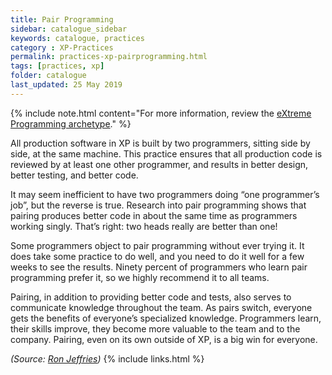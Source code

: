 ```yaml
---
title: Pair Programming
sidebar: catalogue_sidebar
keywords: catalogue, practices
category : XP-Practices
permalink: practices-xp-pairprogramming.html
tags: [practices, xp]
folder: catalogue
last_updated: 25 May 2019
---
```


{% include note.html content="For more information, review the [eXtreme Programming archetype](xp-archetype)." %}

All production software in XP is built by two programmers, sitting side by side, at the same machine. This practice ensures that all production code is reviewed by at least one other programmer, and results in better design, better testing, and better code.

It may seem inefficient to have two programmers doing “one programmer’s job”, but the reverse is true. Research into pair programming shows that pairing produces better code in about the same time as programmers working singly. That’s right: two heads really are better than one!

Some programmers object to pair programming without ever trying it. It does take some practice to do well, and you need to do it well for a few weeks to see the results. Ninety percent of programmers who learn pair programming prefer it, so we highly recommend it to all teams.

Pairing, in addition to providing better code and tests, also serves to communicate knowledge throughout the team. As pairs switch, everyone gets the benefits of everyone’s specialized knowledge. Programmers learn, their skills improve, they become more valuable to the team and to the company. Pairing, even on its own outside of XP, is a big win for everyone.

*(Source: [Ron Jeffries](http://ronjeffries.com/xprog/what-is-extreme-programming))*
{% include links.html %}
